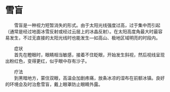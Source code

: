 # 雪盲  

&emsp;&emsp;雪盲是一种视力短暂消失的形式。由于太阳光线强度过高，过于集中而引起（通常是经过地面冰雪反射或经过云层上的冰晶反射）。在太阳高度角最大时最容易发生，不过无直接的太阳光线时也能发生—如高山、极地区域明亮的时段内。  

&emsp;&emsp;症状  
&emsp;&emsp;首先在瞪眼时，眼睛相当敏感，接着不住眨眼，开始发生斜视，然后视线呈现出粉红色，变得更红，似乎眼中存有沙子。  

&emsp;&emsp;疗法  
&emsp;&emsp;到黑暗地方，蒙住双眼，高温会加剧疼痛，放条冰凉的湿布在前额冰镇。良好的环境会及时治愈雪盲，戴上眼罩防止眼睛外露。  
<!-- Last processed: 2025-07-22 03:44:30 -->
